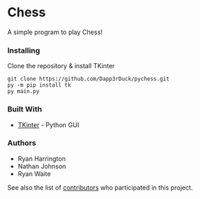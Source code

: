 # Chess
A simple program to play Chess!

### Installing

Clone the repository & install TKinter
```
git clone https://github.com/Dapp3rDuck/pychess.git
py -m pip install tk
py main.py
```

### Built With

* [TKinter](https://docs.python.org/3/library/tkinter.html) - Python GUI

### Authors

* Ryan Harrington
* Nathan Johnson
* Ryan Waite

See also the list of [contributors](https://github.com/Dapp3rDuck/pychess/contributors) who participated in this project.
